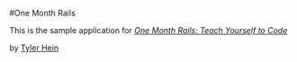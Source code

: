 #One Month Rails

This is the sample application for
[*One Month Rails: Teach Yourself to Code*](http://google.com)

by [Tyler Hein](http://google.com)